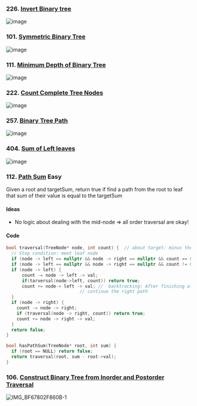 ### 226. [Invert Binary tree](https://leetcode.com/problems/invert-binary-tree/description/)
![image](https://github.com/zyalin459/Leetcode/assets/143965223/2bcf1afc-b6d4-40fe-bb11-609503c19122)

### 101. [Symmetric Binary Tree](https://leetcode.com/problems/symmetric-tree/description/)
![image](https://github.com/zyalin459/Leetcode/assets/143965223/54ec5bc4-4fa1-4e60-9c14-5b84973ab87e)

### 111. [Minimum Depth of Binary Tree](https://leetcode.com/problems/minimum-depth-of-binary-tree/description/)
![image](https://github.com/zyalin459/Leetcode/assets/143965223/21154adc-12d6-4921-ab76-26fc295574a5)

### 222. [Count Complete Tree Nodes](https://leetcode.com/problems/count-complete-tree-nodes/description/)
![image](https://github.com/zyalin459/Leetcode/assets/143965223/78f695a0-d904-4d07-8d31-f1b0514e559a)

### 257. [Binary Tree Path](https://leetcode.com/problems/binary-tree-paths/description/)
![image](https://github.com/zyalin459/Leetcode/assets/143965223/59197188-8b5e-4708-a077-fd95cf296ace)

### 404. [Sum of Left leaves](https://leetcode.com/problems/sum-of-left-leaves/description/)
![image](https://github.com/zyalin459/Leetcode/assets/143965223/2e72eaf4-1bd7-40c4-ac54-2b148d73eeee)


### 112. [Path Sum](https://leetcode.com/problems/path-sum/description/) Easy
Given a root and targetSum, return true if find a path from the root to leaf that sum of their value is equal to the targetSum
#### Ideas
- No logic about dealing with the mid-node => all order traversal are okay!
#### Code
```c++
bool traversal(TreeNode* node, int count) {  // about target: minus the node everytime => 0 -- true
  // Stop condition: meet leaf node
  if (node -> left == nullptr && node -> right == nullptr && count == 0) return true;
  if (node -> left == nullptr && node -> right == nullptr && count != 0) return false;
  if (node -> left) {
      count -= node -> left -> val;
      if(tarversal(node->left, count)) return true;
      count += node-> left -> val; //  backtracking: After finishing all left recursion, should go bakc to the root and
                            // continue the right path
  }
  if (node -> right) {
    count -= node -> right;
    if (traversal(node -> right, count)) return true;
    count += node -> right -> val;
  }
  return false;
}

bool hasPathSum(TreeNode* root, int sum) {
  if (root == NULL) return false;
  return traversal(root, sum - root->val);
}
```


### 106. [Construct Binary Tree from Inorder and Postorder Traversal](https://leetcode.com/problems/construct-binary-tree-from-inorder-and-postorder-traversal/description/)
![IMG_BF67802F860B-1](https://github.com/zyalin459/Leetcode-Problem-Notes/assets/143965223/0b7986dc-8c3f-41be-aba2-577726946b99)



